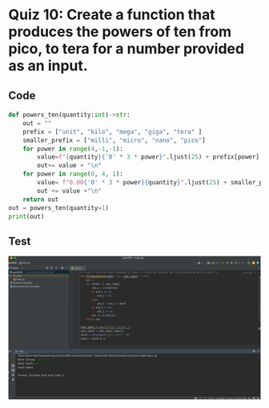 # Quiz 10: Create a function that produces the powers of ten from pico, to tera for a number provided as an input.

## Code
```.py
def powers_ten(quantity:int)->str:
    out = ""
    prefix = ["unit", "kilo", "mega", "giga", "tera" ]
    smaller_prefix = ["milli", "micro", "nano", "pico"]
    for power in range(4,-1,-1):
        value=f"{quantity}{'0' * 3 * power}".ljust(25) + prefix[power]
        out+= value + "\n"
    for power in range(0, 4, 1):
        value= f"0.00{'0' * 3 * power}{quantity}".ljust(25) + smaller_prefix[power]
        out += value +"\n"
    return out
out = powers_ten(quantity=1)
print(out)
```
## Test
![](Screen%20Shot%202022-10-10%20at%2018.51.35.png)

